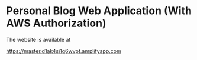 # Personal Blog Web Application (With AWS Authorization)

The website is available at

https://master.d1ak4si1q6wvpt.amplifyapp.com
